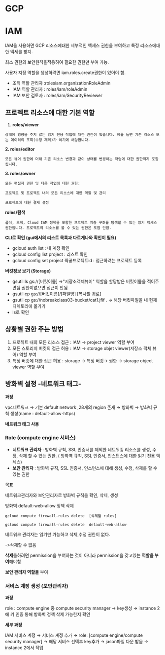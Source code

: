# GCP
# IAM
IAM을 사용하면 GCP 리소스에대한 세부적인 액세스 권한을 부여하고 특정 리소스에대한 액세를 방지.

최소 권한의 보안원칙을적용하여 필요한 권한만 부여 가능.

사용자 지정 역할을 생성하려면 iam.roles.create권한이 있어야 함.
- 조직 역할 관리자 :rolesiam.organizationRoleAdmin
- IAM 역할 관리자 :  roles/iam/roleAdmin
- IAM 보안 검토자 : roles/iam/SecurityReviewer

## 프로젝트 리소스에 대한 기본 역할
1. **roles/viewer**
```
상태에 영향을 주지 않는 읽기 전용 작업에 대한 권한이 있습니다. 예를 들면 기존 리소스 또는 데이터의 조회(수정 제외)가 여기에 해당합니다.
```
**2. roles/editor**
```
모든 뷰어 권한에 더해 기존 리소스 변경과 같이 상태를 변경하는 작업에 대한 권한까지 포함됩니다.
```
**3. roles/owner**
```
모든 편집자 권한 및 다음 작업에 대한 권한:

프로젝트 및 프로젝트 내의 모든 리소스에 대한 역할 및 관리

프로젝트에 대한 결제 설정
```
**roles/탐색**
```
폴더, 조직, Cloud IAM 정책을 포함한 프로젝트 계층 구조를 탐색할 수 있는 읽기 액세스 권한입니다. 프로젝트의 리소스를 볼 수 있는 권한은 포함 안함.
```

**CLI로 확인 (gui에서의 리스트 목록과 다르게나와 확인이 필요)**

- gcloud auth list : 내 계정 확인
- gcloud config list project : 리스트 확인
- gcloud config set project 짝꿍프로젝트id : 접근하려는 프로젝트 등록

**버킷정보 보기 (Storage)**

- gsutil ls gs://[버킷이름] →"저장소객체뷰어" 역할을 할당받은 버킷이름을 적어주면됨 권한이없으면 접근이 안됨
- gsutil cp gs://[버킷이름]/[파일명]  [복사할 경로]
- gsutil cp gs://nobreakclass03-bucket/cat1.jfif . → 해당 버킷파일을 내 현재 디렉토리에 옮기기
- ls로 확인

## 상황별 권한 주는 방법

1. 프로젝트 내의 모든 리소스 접근 : IAM → project viewer 역할 부여
2. 모든 스토리지 버킷의 접근 허용 : IAM → storage objet viewer(저장소 객체 뷰어) 역할 부여
3. 특정 버킷에 대한 접근 허용 : storage → 특정 버킷→ 권한 → storage object viewer 역할 부여


## 방화벽 설정 -네트워크 태그-

**과정**

vpc네트워크 → 기본 default network ,28개의 region 존재 → 방화벽 → 방화벽 규칙 생성(name : default-allow-https)

**네트워크 태그 사용**


### Role (compute engine 서비스)

- **네트워크 관리자** : 방화벽 규칙, SSL 인증서를 제외한 네트워킹 리소스를 생성, 수정, 삭제 할 수 있는 권한. ( 방화벽 규칙, SSL 인증서, 인스턴스에 대한 읽기 전용 액세스)
- **보안 관리자** : 방화벽 규칙, SSL 인증서, 인스턴스에 대해 생성, 수정, 삭제를 할 수 있는 권한

**목표**

네트워크관리자와 보안관리자로 방화벽 규칙을 확인, 삭제, 생성



 방화벽 default-web-allow 정책 삭제

``gcloud compute firewall-rules delete  [삭제할 rules]``

``gcloud compute firewall-rules delete  default-web-allow``


네트워크 관리자는 읽기만 가능하고 삭제,수정 권한이 없다.

->삭제할 수 없음

**삭제**를하려면 permission을 부여하는 것이 아니라 permission을 갖고있는 **역할을 부여**해야함

**보안 관리자 역할을** 부여

### 서비스 계정 생성 (보안관리자)

**과정**

role : compute engine 중 compute security manager  → key생성 → instance 2에 키 인증 통해 방화벽 정책 삭제 가능한지 확인

**세부 과정**

IAM 서비스 계정 → 서비스 계정 추가 → role: [compute engine/compute security manager] → 해당 서비스 선택후 key추가 → jason파일 다운 받음 → instance 2에서 작업
